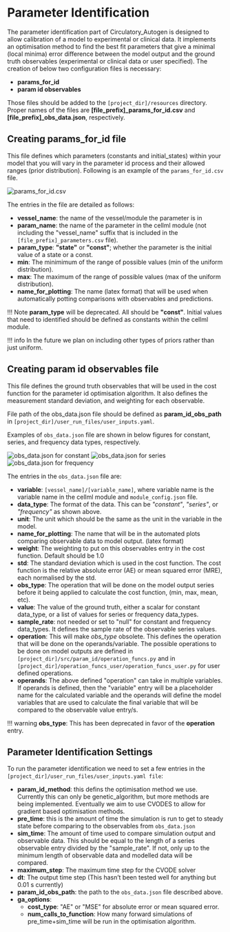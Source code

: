 # Parameter Identification

The parameter identification part of Circulatory_Autogen is designed to allow calibration of a model to experimental or clinical data. It implements an optimisation method to find the best fit parameters that give a minimal (local minima) error difference between the model output and the ground truth observables (experimental or clinical data or user specified). The creation of below two configuration files is necessary: 

- **params_for_id**
- **param id observables**

Those files should be added to the `[project_dir]/resources` directory. Proper names of the files are **[file_prefix]_params_for_id.csv** and **[file_prefix]_obs_data.json**, respectively.

## Creating params_for_id file

This file defines which parameters (constants and initial_states) within your model that you will vary in the parameter id process and their allowed ranges (prior distribution). Following is an example of the `params_for_id.csv` file.

![params_for_id.csv](images/params-for-id.png)

The entries in the file are detailed as follows:

- **vessel_name**: the name of the vessel/module the parameter is in
- **param_name**: the name of the parameter in the cellml module (not including the "vessel_name" suffix that is included in the `[file_prefix]_parameters.csv` file).
- **param_type**: **"state"** or **"const"**; whether the parameter is the initial value of a state or a const. 
- **min**: The minimimum of the range of possible values (min of the uniform distribution).
- **max**: The maximum of the range of possible values (max of the uniform distribution).
- **name_for_plotting**: The name (latex format) that will be used when automatically potting comparisons with observables and predictions.

!!! Note
    **param_type** will be deprecated. All should be **"const"**. Initial values that need to identified should be defined as constants within the cellml module.

!!! info
    In the future we plan on including other types of priors rather than just uniform.

## Creating param id observables file

This file defines the ground truth observables that will be used in the cost function for the parameter id optimisation algorithm. It also defines the measurement standard deviation, and weighting for each observable.

File path of the obs_data.json file should be defined as **param_id_obs_path** in `[project_dir]/user_run_files/user_inputs.yaml`.

Examples of `obs_data.json` file are shown in below figures for constant, series, and frequency data types, respectively. 

![obs_data.json for constant](images/obs-data-constant.png)
![obs_data.json for  series](images/obs-data-series.png)
![obs_data.json for frequency](images/obs-data-frequency.png)

The entries in the `obs_data.json` file are:

- **variable**: `[vessel_name]/[variable_name]`, where variable name is the variable name in the cellml module and `module_config.json` file.
- **data_type**: The format of the data. This can be *"constant"*, *"series"*, or *"frequency"* as shown above.
- **unit**: The unit which should be the same as the unit in the variable in the model.
- **name_for_plotting**: The name that will be in the automated plots comparing observable data to model output. (latex format)
- **weight**: The weighting to put on this observables entry in the cost function. Default should be 1.0
- **std**: The standard deviation which is used in the cost function. The cost function is the relative absolute error (AE) or mean squared error (MRE), each normalised by the std.
- **obs_type**: The operation that will be done on the model output series before it being applied to calculate the cost function, (min, max, mean, etc). 
- **value**: The value of the ground truth, either a scalar for constant data_type, or a list of values for series or frequency data_types.
- **sample_rate**: not needed or set to "null" for constant and frequency data_types. It defines the sample rate of the observable series values.
- **operation**: This will make *obs_type* obsolete. This defines the operation that will be done on the operands/variable. The possible operations to be done on model outputs are defined in `[project_dir]/src/param_id/operation_funcs.py` and in `[project_dir]/operation_funcs_user/operation_funcs_user.py` for user defined operations.
- **operands**: The above defined "operation" can take in multiple variables. If operands is defined, then the "variable" entry will be a placeholder name for the calculated variable and the operands will define the model variables that are used to calculate the final variable that will be compared to the observable value entry/s.

!!! warning
    **obs_type**: This has been deprecated in favor of the **operation** entry.


## Parameter Identification Settings

To run the parameter identification we need to set a few entries in the `[project_dir]/user_run_files/user_inputs.yaml file`:

- **param_id_method**: this defins the optimisation method we use. Currently this can only be genetic_algorithm, but more methods are being implemented. Eventually we aim to use CVODES to allow for gradient based optimisation methods.
- **pre_time**: this is the amount of time the simulation is run to get to steady state before comparing to the observables from `obs_data.json`
- **sim_time**: The amount of time used to compare simulation output and observable data. This should be equal to the length of a series observable entry divided by the "sample_rate". If not, only up to the minimum length of observable data and modelled data will be compared. 
- **maximum_step**: The maximum time step for the CVODE solver
- **dt**: The output time step (This hasn’t been tested well for anything but 0.01 s currently)
- **param_id_obs_path**: the path to the `obs_data.json` file described above.
- **ga_options**:
	- **cost_type**: "AE" or "MSE" for absolute error or mean squared error.
	- **num_calls_to_function**: How many forward simulations of pre_time+sim_time will be run in the optimisation algorithm.
